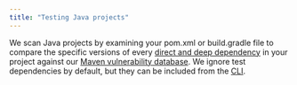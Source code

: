 ```yaml
---
title: "Testing Java projects"
---
```

We scan Java projects by examining your pom.xml or build.gradle file to compare the specific versions of every [direct and deep dependency](https://snyk.io/docs/faqs/#about-known-vulnerabilities) in your project against our [Maven vulnerability database](/vuln?type=maven).
We ignore test dependencies by default, but they can be included from the [CLI](/docs/using-snyk/).
